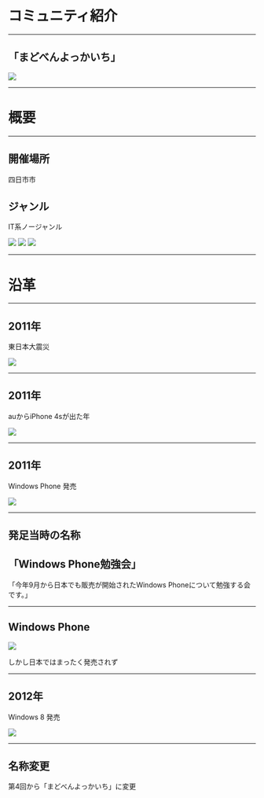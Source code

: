 # コミュニティ紹介

---
## 「まどべんよっかいち」

![](image/madoben11-resized.jpg)

---
# 概要

---
## 開催場所

四日市市

## ジャンル

IT系ノージャンル

![](image/windows-mac-linux.jpeg)
![](image/mbed.jpg)
![](image/raspi.jpeg)

---
# 沿革

---
## 2011年

東日本大震災

![](image/higashinihon-daishinsai.gif)

---
## 2011年

auからiPhone 4sが出た年

![](image/auxiphone.jpg)

---
## 2011年

Windows Phone 発売

![](image/is12t.jpg)

---
## 発足当時の名称

## 「Windows Phone勉強会」

「今年9月から日本でも販売が開始されたWindows Phoneについて勉強する会です。」

---
## Windows Phone

![](image/windows-phones.jpg)

しかし日本ではまったく発売されず

---
## 2012年

Windows 8 発売

![](image/windows8.png)

---
## 名称変更

第4回から「まどべんよっかいち」に変更

